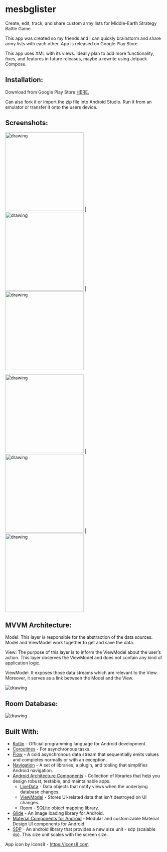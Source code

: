# mesbglister
Create, edit, track, and share custom army lists for Middle-Earth Strategy Battle Game.

This app was created so my friends and I can quickly brainstorm and share army lists with each other. App is released on Google Play Store.

This app uses XML with its views. Ideally plan to add more functionality, fixes, and features in future releases, maybe a rewrite using Jetpack Compose.

## Installation:
Download from Google Play Store [HERE.](https://play.google.com/store/apps/details?id=com.arasvitkus.mesbglister&hl=en_US&gl=US)

Can also fork it or import the zip file into Android Studio. Run it from an emulator or transfer it onto the users device.


## Screenshots:

<img src="https://user-images.githubusercontent.com/5241162/182973692-b0b00ada-93ce-4ca3-9bbb-2e7904901cad.jpg" alt="drawing" width="250"/> | <img src="https://user-images.githubusercontent.com/5241162/182973708-641f8d14-178f-466b-9d23-ed28f145bc2d.png" alt="drawing" width="250"/> | <img src="https://user-images.githubusercontent.com/5241162/182973713-d743749a-d829-4eb6-8d94-b4d70eeb4c01.png" alt="drawing" width="250"/>


<img src="https://user-images.githubusercontent.com/5241162/182973714-efd6194b-41f8-4dac-aa7e-2ea119623d43.png" alt="drawing" width="250"/> | <img src="https://user-images.githubusercontent.com/5241162/182973710-7de9cb23-4085-4322-b294-2232858ee7bf.png" alt="drawing" width="250"/> | <img src="https://user-images.githubusercontent.com/5241162/182973711-4dcd15ec-5c60-4c77-8fc1-5f6361099572.png" alt="drawing" width="250"/>


## MVVM Architecture:
Model: This layer is responsible for the abstraction of the data sources. Model and ViewModel work together to get and save the data.

View: The purpose of this layer is to inform the ViewModel about the user’s action. This layer observes the ViewModel and does not contain any kind of application logic.

ViewModel: It exposes those data streams which are relevant to the View. Moreover, it serves as a link between the Model and the View.

<img src="https://user-images.githubusercontent.com/5241162/183707618-2d6fdd46-b176-4ab7-9ccf-1c695e12e895.png" alt="drawing"/>

## Room Database:
<img src="https://user-images.githubusercontent.com/5241162/183706076-4acaf672-6097-4a34-80b6-481b2d3670a8.png" alt="drawing"/>


## Built With:

- [Kotlin](https://kotlinlang.org/) - Official programming language for Android development.
- [Coroutines](https://kotlinlang.org/docs/reference/coroutines-overview.html) - For asynchronous tasks.
- [Flow](https://kotlin.github.io/kotlinx.coroutines/kotlinx-coroutines-core/kotlinx.coroutines.flow/-flow/) - A cold asynchronous data stream that sequentially emits values and completes normally or with an exception.
- [Navigation](https://developer.android.com/guide/navigation) - A set of libraries, a plugin, and tooling that simplifies Android navigation.
- [Android Architecture Components](https://developer.android.com/topic/libraries/architecture) - Collection of libraries that help you design robust, testable, and maintainable apps.
  - [LiveData](https://developer.android.com/topic/libraries/architecture/livedata) - Data objects that notify views when the underlying database changes.
  - [ViewModel](https://developer.android.com/topic/libraries/architecture/viewmodel) - Stores UI-related data that isn't destroyed on UI changes.
  - [Room](https://developer.android.com/topic/libraries/architecture/room) - SQLite object mapping library.
- [Glide](https://github.com/bumptech/glide) - An image loading library for Android.
- [Material Components for Android](https://github.com/material-components/material-components-android) - Modular and customizable Material Design UI components for Android.
- [SDP](https://github.com/intuit/sdp) - An android library that provides a new size unit - sdp (scalable dp). This size unit scales with the screen size.


App icon by Icons8 - https://icons8.com
